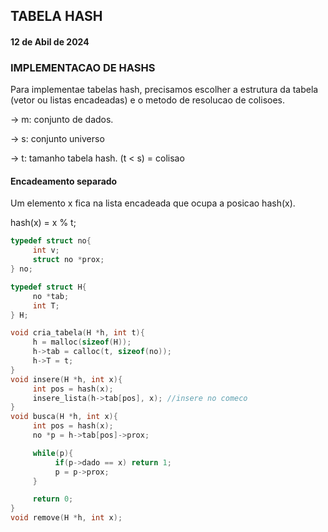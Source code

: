 ## TABELA HASH

#### 12 de Abil de 2024

### IMPLEMENTACAO DE HASHS

Para implementae tabelas hash, precisamos escolher a estrutura da tabela (vetor ou listas encadeadas) e o metodo de resolucao de colisoes.

-> m: conjunto de dados.

-> s: conjunto universo

-> t: tamanho tabela hash. (t < s) = colisao

#### Encadeamento separado

Um elemento x fica na lista encadeada que ocupa a posicao hash(x).

hash(x) = x % t;

```c
typedef struct no{
     int v;
     struct no *prox;
} no;

typedef struct H{
     no *tab;
     int T;
} H;

void cria_tabela(H *h, int t){
     h = malloc(sizeof(H));
     h->tab = calloc(t, sizeof(no));
     h->T = t;
}
void insere(H *h, int x){
     int pos = hash(x);
     insere_lista(h->tab[pos], x); //insere no comeco
}
void busca(H *h, int x){
     int pos = hash(x);
     no *p = h->tab[pos]->prox;

     while(p){
          if(p->dado == x) return 1;
          p = p->prox;
     }

     return 0;
}
void remove(H *h, int x);

```             
        